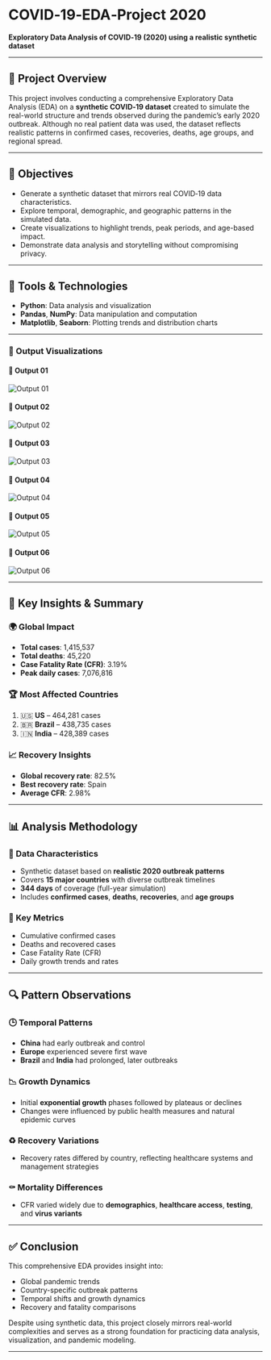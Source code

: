 # COVID‑19‑EDA‑Project 2020

**Exploratory Data Analysis of COVID‑19 (2020) using a realistic synthetic dataset**

---

## 📘 Project Overview

This project involves conducting a comprehensive Exploratory Data Analysis (EDA) on a **synthetic COVID‑19 dataset** created to simulate the real-world structure and trends observed during the pandemic’s early 2020 outbreak. Although no real patient data was used, the dataset reflects realistic patterns in confirmed cases, recoveries, deaths, age groups, and regional spread.

---

## 🚀 Objectives

- Generate a synthetic dataset that mirrors real COVID‑19 data characteristics.
- Explore temporal, demographic, and geographic patterns in the simulated data.
- Create visualizations to highlight trends, peak periods, and age-based impact.
- Demonstrate data analysis and storytelling without compromising privacy.

---

## 🧰 Tools & Technologies

- **Python**: Data analysis and visualization
- **Pandas**, **NumPy**: Data manipulation and computation
- **Matplotlib**, **Seaborn**: Plotting trends and distribution charts

---
### 📸 Output Visualizations

#### 🔹 Output 01
![Output 01](output01.png)

#### 🔹 Output 02
![Output 02](output02.png)

#### 🔹 Output 03
![Output 03](output03.png)

#### 🔹 Output 04
![Output 04](output04.png)

#### 🔹 Output 05
![Output 05](output05.png)

#### 🔹 Output 06
![Output 06](output06.png)

---

## 🎯 Key Insights & Summary

### 🌍 Global Impact
- **Total cases**: 1,415,537  
- **Total deaths**: 45,220  
- **Case Fatality Rate (CFR)**: 3.19%  
- **Peak daily cases**: 7,076,816  

### 🏆 Most Affected Countries
1. 🇺🇸 **US** – 464,281 cases  
2. 🇧🇷 **Brazil** – 438,735 cases  
3. 🇮🇳 **India** – 428,389 cases  

### 📈 Recovery Insights
- **Global recovery rate**: 82.5%  
- **Best recovery rate**: Spain  
- **Average CFR**: 2.98%  

---

## 📊 Analysis Methodology

### 📁 Data Characteristics
- Synthetic dataset based on **realistic 2020 outbreak patterns**
- Covers **15 major countries** with diverse outbreak timelines
- **344 days** of coverage (full-year simulation)
- Includes **confirmed cases**, **deaths**, **recoveries**, and **age groups**

### 📐 Key Metrics
- Cumulative confirmed cases
- Deaths and recovered cases
- Case Fatality Rate (CFR)
- Daily growth trends and rates

---

## 🔍 Pattern Observations

### 🕒 Temporal Patterns
- **China** had early outbreak and control
- **Europe** experienced severe first wave
- **Brazil** and **India** had prolonged, later outbreaks

### 📉 Growth Dynamics
- Initial **exponential growth** phases followed by plateaus or declines  
- Changes were influenced by public health measures and natural epidemic curves

### ♻️ Recovery Variations
- Recovery rates differed by country, reflecting healthcare systems and management strategies

### ⚰️ Mortality Differences
- CFR varied widely due to **demographics**, **healthcare access**, **testing**, and **virus variants**

---

## ✅ Conclusion

This comprehensive EDA provides insight into:
- Global pandemic trends
- Country-specific outbreak patterns
- Temporal shifts and growth dynamics
- Recovery and fatality comparisons

Despite using synthetic data, this project closely mirrors real-world complexities and serves as a strong foundation for practicing data analysis, visualization, and pandemic modeling.

---


